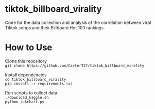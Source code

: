 # tiktok_billboard_virality
Code for the data collection and analysis of the correlation between viral Tiktok songs and their Billboard Hot 100 rankings.

# How to Use

Clone this repository  
`git clone https://github.com/CarterT27/tiktok_billboard_virality`

Install dependencies  
`cd tiktok_billboard_virality`  
`pip install -r requirements.txt`

Run scripts to collect data  
`./download_kaggle.sh`  
`python tokchart.py`
